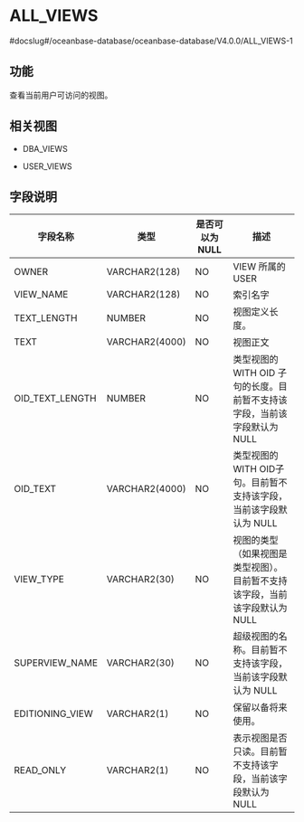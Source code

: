 ALL_VIEWS 
==============================
#docslug#/oceanbase-database/oceanbase-database/V4.0.0/ALL_VIEWS-1


功能 
-----------

查看当前用户可访问的视图。

相关视图 
-------------

* DBA_VIEWS

  

* USER_VIEWS

  




字段说明 
-------------



|    **字段名称**     |     **类型**     | **是否可以为 NULL** |                    **描述**                    |
|-----------------|----------------|----------------|----------------------------------------------|
| OWNER           | VARCHAR2(128)  | NO             | VIEW 所属的 USER                                |
| VIEW_NAME       | VARCHAR2(128)  | NO             | 索引名字                                         |
| TEXT_LENGTH     | NUMBER         | NO             | 视图定义长度。                                      |
| TEXT            | VARCHAR2(4000) | NO             | 视图正文                                         |
| OID_TEXT_LENGTH | NUMBER         | NO             | 类型视图的 WITH OID 子句的长度。目前暂不支持该字段，当前该字段默认为 NULL |
| OID_TEXT        | VARCHAR2(4000) | NO             | 类型视图的 WITH OID子句。目前暂不支持该字段，当前该字段默认为 NULL     |
| VIEW_TYPE       | VARCHAR2(30)   | NO             | 视图的类型（如果视图是类型视图）。目前暂不支持该字段，当前该字段默认为 NULL     |
| SUPERVIEW_NAME  | VARCHAR2(30)   | NO             | 超级视图的名称。目前暂不支持该字段，当前该字段默认为 NULL              |
| EDITIONING_VIEW | VARCHAR2(1)    | NO             | 保留以备将来使用。                                    |
| READ_ONLY       | VARCHAR2(1)    | NO             | 表示视图是否只读。目前暂不支持该字段，当前该字段默认为 NULL             |



